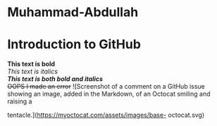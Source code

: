 # Muhammad-Abdullah
 # Introduction to GitHub
 **This text is bold**\
 *This text is italics*\
 ***This text is both bold and italics***\
 ~~OOPS I made an error~~
 ![Screenshot of a comment on a GitHub issue showing an
image, added in the Markdown, of an Octocat smiling and
raising a

tentacle.](https://myoctocat.com/assets/images/base-
octocat.svg)

